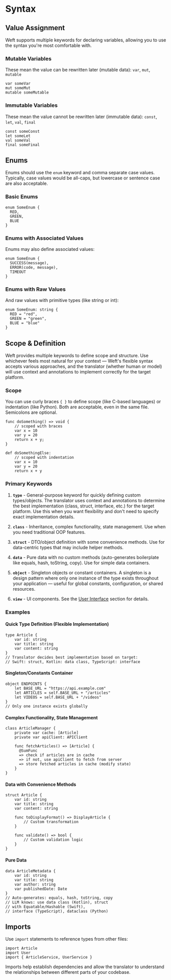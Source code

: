 # Syntax

## Value Assignment

Weft supports multiple keywords for declaring variables, allowing you to use the syntax you're most comfortable with.

### Mutable Variables

These mean the value can be rewritten later (mutable data): `var`, `mut`, `mutable`

```weft
var someVar
mut someMut
mutable someMutable
```

### Immutable Variables

These mean the value cannot be rewritten later (immutable data): `const`, `let`, `val`, `final`

```weft
const someConst
let someLet
val someVal
final someFinal
```

## Enums

Enums should use the `enum` keyword and comma separate case values. Typically, case values would be all-caps, but lowercase or sentence case are also acceptable.

### Basic Enums

```weft
enum SomeEnum {
  RED,
  GREEN,
  BLUE
}
```

### Enums with Associated Values

Enums may also define associated values:

```weft
enum SomeEnum {
  SUCCESS(message),
  ERROR(code, message),
  TIMEOUT
}
```

### Enums with Raw Values

And raw values with primitive types (like string or int):

```weft
enum SomeEnum: string {
  RED = "red",
  GREEN = "green",
  BLUE = "blue"
}
```

## Scope & Definition

Weft provides multiple keywords to define scope and structure. Use whichever feels most natural for your context — Weft's flexible syntax accepts various approaches, and the translator (whether human or model) will use context and annotations to implement correctly for the target platform.

### Scope
You can use curly braces `{ }` to define scope (like C-based languages) or indentation (like Python). Both are acceptable, even in the same file. Semicolons are optional.

```weft
func doSomething() => void {
    // scoped with braces
    var x = 10
    var y = 20
    return x + y;
}

def doSomethingElse:
    // scoped with indentation
    var x = 10
    var y = 20
    return x + y
```

### Primary Keywords

1. **`type`** - General-purpose keyword for quickly defining custom types/objects. The translator uses context and annotations to determine the best implementation (class, struct, interface, etc.) for the target platform. Use this when you want flexibility and don't need to specify exact implementation details.

2. **`class`** - Inheritance, complex functionality, state management. Use when you need traditional OOP features.

3. **`struct`** - DTO/object definition with some convenience methods. Use for data-centric types that may include helper methods.

4. **`data`** - Pure data with no custom methods (auto-generates boilerplate like equals, hash, toString, copy). Use for simple data containers.

5. **`object`** - Singleton objects or constant containers. A singleton is a design pattern where only one instance of the type exists throughout your application — useful for global constants, configuration, or shared resources.

6. **`view`** - UI components. See the [User Interface](06-user-interface.md) section for details.

### Examples

#### Quick Type Definition (Flexible Implementation)

```weft
type Article {
    var id: string
    var title: string
    var content: string
}
// Translator decides best implementation based on target:
// Swift: struct, Kotlin: data class, TypeScript: interface
```

#### Singleton/Constants Container

```weft
object ENDPOINTS {
    let BASE_URL = "https://api.example.com"
    let ARTICLES = self.BASE_URL + "/articles"
    let VIDEOS = self.BASE_URL + "/videos"
}
// Only one instance exists globally
```

#### Complex Functionality, State Management

```weft
class ArticleManager {
    private var cache: [Article]
    private var apiClient: APIClient

    func fetchArticles() => [Article] {
      @SumFunc
      => check if articles are in cache
      => if not, use apiClient to fetch from server
      => store fetched articles in cache (modify state)
    }
}
```

#### Data with Convenience Methods

```weft
struct Article {
    var id: string
    var title: string
    var content: string

    func toDisplayFormat() => DisplayArticle {
        // Custom transformation
    }

    func validate() => bool {
        // Custom validation logic
    }
}
```

#### Pure Data

```weft
data ArticleMetadata {
    var id: string
    var title: string
    var author: string
    var publishedDate: Date
}
// Auto-generates: equals, hash, toString, copy
// LLM knows: use data class (Kotlin), struct
// with Equatable/Hashable (Swift),
// interface (TypeScript), dataclass (Python)
```

## Imports

Use `import` statements to reference types from other files:

```weft
import Article
import User
import { ArticleService, UserService }
```

Imports help establish dependencies and allow the translator to understand the relationships between different parts of your codebase.
